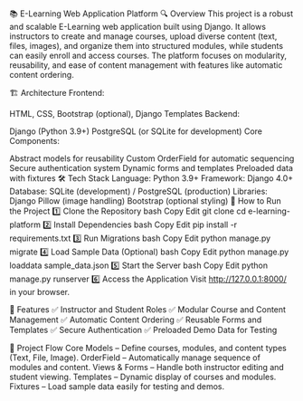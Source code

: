 📚 E-Learning Web Application Platform
🔍 Overview
This project is a robust and scalable E-Learning web application built using Django. It allows instructors to create and manage courses, upload diverse content (text, files, images), and organize them into structured modules, while students can easily enroll and access courses. The platform focuses on modularity, reusability, and ease of content management with features like automatic content ordering.

🏗️ Architecture
Frontend:

HTML, CSS, Bootstrap (optional), Django Templates
Backend:

Django (Python 3.9+)
PostgreSQL (or SQLite for development)
Core Components:

Abstract models for reusability
Custom OrderField for automatic sequencing
Secure authentication system
Dynamic forms and templates
Preloaded data with fixtures
🛠️ Tech Stack
Language: Python 3.9+
Framework: Django 4.0+
Database: SQLite (development) / PostgreSQL (production)
Libraries:
Django
Pillow (image handling)
Bootstrap (optional styling)
🚀 How to Run the Project
1️⃣ Clone the Repository
bash
Copy
Edit
git clone <repository-link>
cd e-learning-platform
2️⃣ Install Dependencies
bash
Copy
Edit
pip install -r requirements.txt
3️⃣ Run Migrations
bash
Copy
Edit
python manage.py migrate
4️⃣ Load Sample Data (Optional)
bash
Copy
Edit
python manage.py loaddata sample_data.json
5️⃣ Start the Server
bash
Copy
Edit
python manage.py runserver
6️⃣ Access the Application
Visit http://127.0.0.1:8000/ in your browser.

📂 Features
✅ Instructor and Student Roles
✅ Modular Course and Content Management
✅ Automatic Content Ordering
✅ Reusable Forms and Templates
✅ Secure Authentication
✅ Preloaded Demo Data for Testing

📝 Project Flow
Core Models – Define courses, modules, and content types (Text, File, Image).
OrderField – Automatically manage sequence of modules and content.
Views & Forms – Handle both instructor editing and student viewing.
Templates – Dynamic display of courses and modules.
Fixtures – Load sample data easily for testing and demos.
